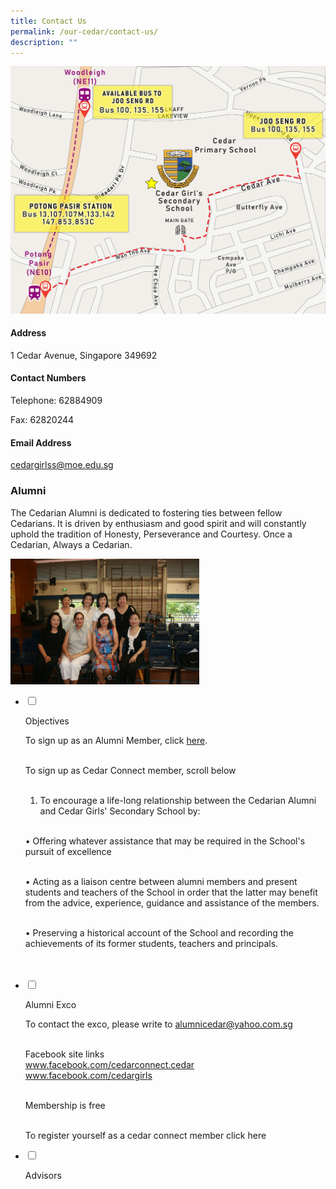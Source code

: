```yaml
---
title: Contact Us
permalink: /our-cedar/contact-us/
description: ""
---
```

![](/images/CGSS%20map.jpg)

[](mailto:cedargirlss@moe.edu.sg)

  

#### Address
1 Cedar Avenue, Singapore 349692

  

#### Contact Numbers
Telephone: 62884909

Fax: 62820244

  
#### Email Address
[cedargirlss@moe.edu.sg](mailto:cedargirlss@moe.edu.sg)

### Alumni

The Cedarian Alumni is dedicated to fostering ties between fellow Cedarians. It is driven by enthusiasm and good spirit and will constantly uphold the tradition of Honesty, Perseverance and Courtesy. Once a Cedarian, Always a Cedarian.

<img src="/images/alumni1.png" style="width:60%">

<ul class="jekyllcodex_accordion">

<li>

<input type="checkbox" id="accordion1">

<label for="accordion1">Objectives</label>

<div>

<p>
To sign up as an Alumni Member, click <a href="https://moe-cedargirlssec-staging.netlify.app/files/alumni_membership_form.pdf">here</a>. <br><br>  
  
To sign up as Cedar Connect member, scroll below  <br><br>  
  
1. To encourage a life-long relationship between the Cedarian Alumni and Cedar Girls' Secondary School by:  <br><br>  
  

•  Offering whatever assistance that may be required in the School's pursuit of excellence  <br><br>  
    
•  Acting as a liaison centre between alumni members and present students and teachers of the School in order that the latter may benefit from the advice, experience, guidance and assistance of the members.  <br><br>  
    
•  Preserving a historical account of the School and recording the achievements of its former students, teachers and principals.  <br><br>  

</p>

</div>

</li>  

<li>

<input type="checkbox" id="accordion2">

<label for="accordion2">Alumni Exco</label>

<div>

<p>

To contact the exco, please write to alumnicedar@yahoo.com.sg <br><br>

  

Facebook site links<br>
www.facebook.com/cedarconnect.cedar<br>
www.facebook.com/cedargirls<br><br>

  

Membership is free<br><br>

To register yourself as a cedar connect member click here	
</p>

</div>

</li>

<li>

<input type="checkbox" id="accordion3">

<label for="accordion3">Advisors</label>

<div>


</div>

</li>

 
</ul>